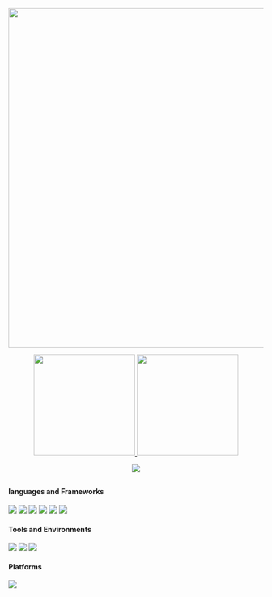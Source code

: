 <p align="center">
	<a href="https://github.com/status102">
		<img width="670em" src="http://github-profile-summary-cards.vercel.app/api/cards/profile-details?username=status102">
	</a>	
</p>
<p align="center">
	<a href="https://github.com/status102">
		<img height="200em" src="https://github-readme-stats.vercel.app/api?username=status102&show_icons=true&&count_private=true">
		<img height="200em" src="https://github-readme-stats.vercel.app/api/top-langs/?username=status102&layout=compact">
	</a>	
</p>
<p align="center">
	<a href="https://github.com/status102">
		<img src="http://github-profile-summary-cards.vercel.app/api/cards/productive-time?username=status102&utcOffset=8">
	</a>
</p>
<h2></h2>

#### languages and Frameworks
![](https://img.shields.io/badge/JAVA-F79120?logo=java&logoColor=fff)
![](https://img.shields.io/badge/Kotlin-01A7FC?logo=Kotlin)
![](https://img.shields.io/badge/C-A8B9CC?logo=c&logoColor=fff)
![](https://img.shields.io/badge/C++-00599C?logo=cplusplus&logoColor=fff)
![](https://img.shields.io/badge/csharp-239120?logo=csharp&logoColor=fff)
![](https://img.shields.io/badge/git-F05032?logo=git&logoColor=fff)


#### Tools and Environments
![](https://img.shields.io/badge/IDEA-AF1DF5?logo=IntelliJ-IDEA&logoColor=fff)
![](https://img.shields.io/badge/VS-5C2D91?logo=Visual-Studio&logoColor=fff)
![](https://img.shields.io/badge/VSCode-007ACC?logo=Visual-Studio&logoColor=fff)

#### Platforms

![](https://img.shields.io/badge/Windows_10-0078D6?logo=windows&logoColor=fff)
